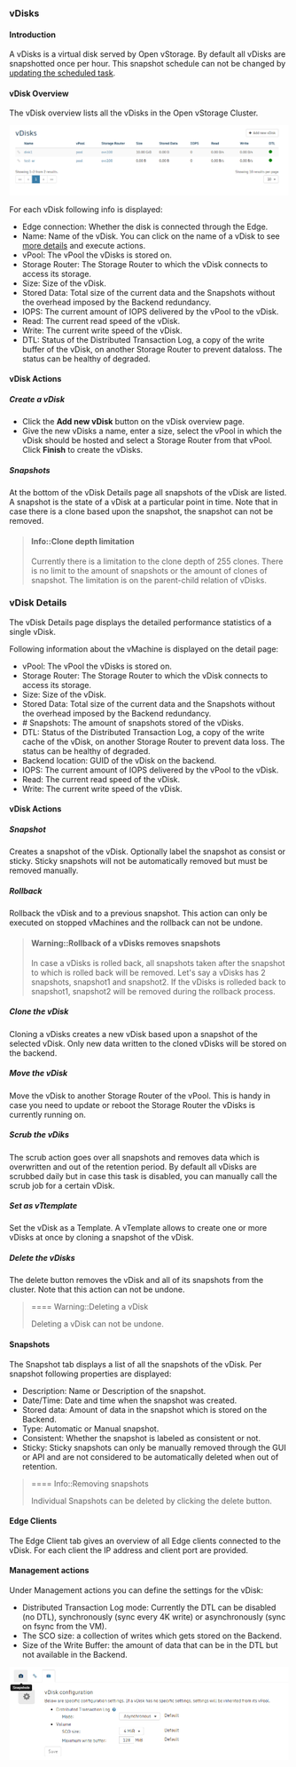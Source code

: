 ### vDisks


#### Introduction

A vDisks is a virtual disk served by Open vStorage.  By default all vDisks are snapshotted once
per hour. This snapshot schedule can not be changed by [updating the scheduled task](https://openvstorage.gitbooks.io/framework/content/docs/scheduledtasks.html).

#### vDisk Overview

The vDisk overview lists all the vDisks in the Open vStorage Cluster.

![](../../Images/vdisk_overview.png)


For each vDisk following info is displayed:
-   Edge connection: Whether the disk is connected through the Edge.
-   Name: Name of the vDisk. You can click on the name of a vDisk to see
    [more details](#vdisk_details) and execute actions.
-   vPool: The vPool the vDisks is stored on.
-   Storage Router: The  Storage Router to which the vDisk connects
    to access its storage.
-   Size: Size of the vDisk.
-   Stored Data: Total size of the current data and the Snapshots
    without the overhead imposed by the Backend redundancy.
-   IOPS: The current amount of IOPS delivered by the vPool to the
    vDisk.
-   Read: The current read speed of the vDisk.
-   Write: The current write speed of the vDisk.
-   DTL: Status of the Distributed Transaction Log, a copy of the write buffer of the
    vDisk, on another Storage Router to prevent dataloss. The status can be healthy
    of degraded.

#### vDisk Actions

##### Create a vDisk
-   Click the **Add new vDisk** button on the vDisk overview page.
-   Give the new vDisks a name, enter a size, select the vPool in which the vDisk should be hosted and select a Storage Router from that vPool. Click **Finish** to create the vDisks.

##### Snapshots

At the bottom of the vDisk Details page all snapshots of the vDisk are
listed. A snapshot is the state of a vDisk at a particular point in time. Note that in case there is a clone based upon the snapshot, the snapshot can not be removed.
	
> #### Info::Clone depth limitation
>
> Currently there is a limitation to the clone depth of 255 clones. There is no limit to the amount of snapshots or the amount of clones of snapshot. The limitation is on the parent-child relation of vDisks.	
	
### <a name="vdisk_details"></a>vDisk Details

The vDisk Details page displays the detailed performance statistics of a
single vDisk.

Following information about the vMachine is displayed on the detail
page:

-   vPool: The vPool the vDisks is stored on.
-   Storage Router: The Storage Router to which the vDisk connects to
    access its storage.
-   Size: Size of the vDisk.
-   Stored Data: Total size of the current data and the Snapshots
    without the overhead imposed by the Backend redundancy.
-   \# Snapshots: The amount of snapshots stored of the vDisks.
-   DTL: Status of the Distributed Transaction Log, a copy of the write cache of the
    vDisk, on another Storage Router to prevent data loss. The status can be healthy
    of degraded.
-   Backend location: GUID of the vDisk on the backend.
-   IOPS: The current amount of IOPS delivered by the vPool to the
    vDisk.
-   Read: The current read speed of the vDisk.
-   Write: The current write speed of the vDisk.

#### vDisk Actions

##### Snapshot

Creates a snapshot of the vDisk. Optionally label the snapshot as consist or sticky. Sticky snapshots will not be automatically removed but must be removed manually. 


##### Rollback
Rollback the vDisk and to a previous
snapshot. This action can only be executed on stopped vMachines and the
rollback can not be undone.

> #### Warning::Rollback of a vDisks removes snapshots
>
> In case a vDisks is rolled back, all snapshots taken after the snapshot to which is rolled back will be removed. Let's say a vDisks has 2 snapshots, snapshot1 and snapshot2. If the vDisks is rolleded back to snapshot1, snapshot2 will be removed during the rollback process.

##### Clone the vDisk
Cloning a vDisks creates a new vDisk based upon a snapshot of the selected vDisk. Only new data written to the cloned vDisks will be stored on the backend.

##### Move the vDisk
Move the vDisk to another Storage Router of the vPool. This is handy in case you need to update or reboot the Storage Router the vDisks is currently running on.

##### Scrub the vDiks
The scrub action goes over all snapshots and removes data which is overwritten and out of the retention period. By default all vDisks are scrubbed daily but in case this task is disabled, you can manually call the scrub job for a certain vDisk.

##### Set as vTtemplate
Set the vDisk as a Template. A vTemplate allows to create one or more vDisks at once by
cloning a snapshot of the vDisk.

##### Delete the vDisks
The delete button removes the vDisk and all of its snapshots from the cluster. Note that this action can not be undone.

> ==== Warning::Deleting a vDisk
> 
> Deleting a vDisk can not be undone.


#### Snapshots
The Snapshot tab displays a list of all the snapshots of the vDisk. Per snapshot following properties are displayed:
-   Description: Name or Description of the snapshot.
-   Date/Time: Date and time when the snapshot was created.
-   Stored data: Amount of data in the snapshot which is stored on the Backend.
-   Type: Automatic or Manual snapshot.
-   Consistent: Whether the snapshot is labeled as consistent or not.
-   Sticky: Sticky snapshots can only be manually removed through the GUI or API and are not considered to be automatically deleted when out of retention.

> ==== Info::Removing snapshots
> 
> Individual Snapshots can be deleted by clicking the delete button.


#### Edge Clients
The Edge Client tab gives an overview of all Edge clients connected to the vDisk. For each client the IP address and client port are provided.

#### Management actions
Under Management actions you can define the settings for the vDisk:
-   Distributed Transaction Log mode: Currently the DTL can be disabled (no DTL), synchronously (sync every 4K write) or asynchronously (sync on fsync from the VM).
-   The SCO size: a collection of writes which gets stored on the Backend.
-   Size of the Write Buffer: the amount of data that can be in the DTL but not available in the Backend.

![](../../Images/vdiskconfigsettings.png)